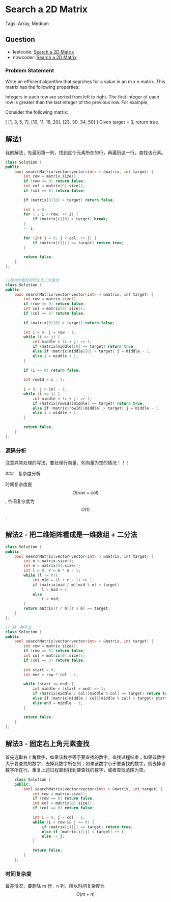 # Search a 2D Matrix

Tags: Array, Medium

## Question

- leetcode: [Search a 2D Matrix](https://leetcode.com/problems/search-a-2d-matrix/description/)
- nowcoder: [Search a 2D Matrix](https://www.nowcoder.com/practice/5145394607ea4c5f8b25755718bfddba?tpId=46&tqId=29104&tPage=5&rp=5&ru=/ta/leetcode&qru=/ta/leetcode/question-ranking)

### Problem Statement

Write an efficient algorithm that searches for a value in an m x n matrix. This matrix has the following properties:

Integers in each row are sorted from left to right.
The first integer of each row is greater than the last integer of the previous row.
For example,

Consider the following matrix:

[
  [1,   3,  5,  7],
  [10, 11, 16, 20],
  [23, 30, 34, 50]
]
Given target = 3, return true.

## 解法1

我的解法，先遍历第一列，找到这个元素所在的行，再遍历这一行，查找该元素。

```cpp
class Solution {
public:
    bool searchMatrix(vector<vector<int> > &matrix, int target) {
        int row = matrix.size();
        if (row == 0) return false;
        int col = matrix[0].size();
        if (col == 0) return false;
        
        if (matrix[0][0] > target) return false;
        
        int i = 0;
        for ( ; i < row; ++ i) {
            if (matrix[i][0] > target) break;
        }
        -- i;
        
        for (int j = 0; j < col; ++ j) {
            if (matrix[i][j] == target) return true;
        }
        
        return false;
    }
};


//每次的查找可优化为二分查找
class Solution {
public:
    bool searchMatrix(vector<vector<int> > &matrix, int target) {
        int row = matrix.size();
        if (row == 0) return false;
        int col = matrix[0].size();
        if (col == 0) return false;
        
        if (matrix[0][0] > target) return false;
        
        int i = 0, j = row - 1;
        while (i <= j) {
            int middle = (i + j) >> 1;
            if (matrix[middle][0] == target) return true;
            else if (matrix[middle][0] > target) j = middle - 1;
            else i = middle + 1;
        }
        
        if (i == 0) return false;
        
        int rowId = i - 1;
        
        i = 0; j < col - 1;
        while (i <= j) {
            int middle = (i + j) >> 1;
            if (matrix[rowId][middle] == target) return true;
            else if (matrix[rowId][middle] > target) j = middle - 1;
            else i = middle + 1;
        }
        
        return false;
    }
};
```

### 源码分析

注意异常处理的写法，要处理行向量、列向量为空的情况！！！

###　复杂度分析

时间复杂度是 $$O(row + col)$$, 空间复杂度为 $$O(1)$$.

## 解法2 - 把二维矩阵看成是一维数组 + 二分法

```cpp
class Solution {
public:
    bool searchMatrix(vector<vector<int> > &matrix, int target) {
        int n = matrix.size();
        int m = matrix[0].size();
        int l = 0, r = m * n - 1;
        while (l != r){
            int mid = (l + r - 1) >> 1;
            if (matrix[mid / m][mid % m] < target)
                l = mid + 1;
            else 
                r = mid;
        }
        return matrix[r / m][r % m] == target;
    }
};

// 另一种写法
class Solution {
public:
    bool searchMatrix(vector<vector<int> > &matrix, int target) {
        int row = matrix.size();
        if (row == 0) return false;
        int col = matrix[0].size();
        if (col == 0) return false;
        
        int start = 0;
        int end = row * col - 1;
        
        while (start <= end) {
            int middle = (start + end) >> 1;
            if (matrix[middle / col][middle % col] == target) return true;
            else if (matrix[middle / col][middle % col] < target) start = middle + 1;
            else end = middle - 1;
        }
        
        return false;
    }
};
```

## 解法3 - 固定右上角元素查找

首先选取右上角数字，如果该数字等于要查找的数字，查找过程结束；如果该数字大于要查找的数字，去掉此数字所在列；如果该数字小于要查找的数字，则去掉该数字所在行。重复上述过程直到找到要查找的数字，或者查找范围为空。

```cpp
    class Solution {
    public:
        bool searchMatrix(vector<vector<int> > &matrix, int target) {
            int row = matrix.size();
            if (row == 0) return false;
            int col = matrix[0].size();
            if (col == 0) return false;
            
            int i = 0, j = col - 1;
            while (i < row && j >= 0) {
                if (matrix[i][j] == target) return true;
                else if (matrix[i][j] < target) ++ i;
                else -- j;
            }

            return false;
        }
    };
```

### 时间复杂度

最差情况，要删除 m 行，n 列，所以时间复杂度为 $$O(m + n)$$